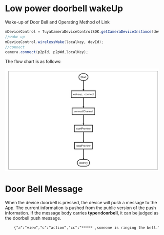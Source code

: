 # Low power doorbell wakeUp


Wake-up of Door Bell and Operating Method of Link


```java
mDeviceControl = TuyaCameraDeviceControlSDK.getCameraDeviceInstance(devId);
//wake up
mDeviceControl.wirelessWake(localkey, devId); 
//connect
camera.connect(p2pId, p2pWd,localKey);
```

The flow chart is as follows:

![](./images/wakeup_flow.png)

# Door Bell Message
When the device doorbell is pressed, the device will push a message to the App. The current information is pushed from the public version of the push information. If the message body carries **type=doorbell**, it can be judged as the doorbell push message.

```xml
	{"a":"view","c":"action","cc":"***** ,someone is ringing the bell.","ct":"fcm You have a visitor","devId":"6cfaf335a8d6e752e0wrpy","msgId":"4da4dcf61573555995","p":{"media":13},"specialChannel":false,"ts":"1573555995000","type":"doorbell"}
```